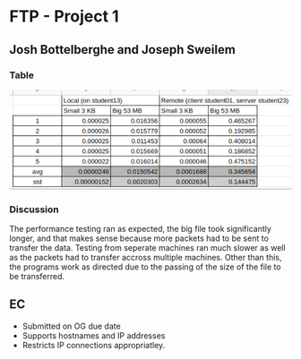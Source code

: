 # FTP - Project 1

## Josh Bottelberghe and Joseph Sweilem

### Table 
![table](table.png)

### Discussion

The performance testing ran as expected, the big file took significantly longer, and that makes sense because more packets had to be sent to transfer the data. 
Testing from seperate machines ran much slower as well as the packets had to transfer accross multiple machines. Other than this, the programs work as directed due to the passing of the size of the file to be transferred.

## EC
- Submitted on OG due date
- Supports hostnames and IP addresses
- Restricts IP connections appropriatley. 
